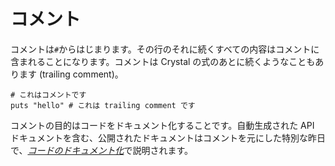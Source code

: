# コメント

コメントは`#`からはじまります。その行のそれに続くすべての内容はコメントに含まれることになります。コメントは Crystal の式のあとに続くようなこともあります (trailing comment)。

```crystal
# これはコメントです
puts "hello" # これは trailing comment です
```

コメントの目的はコードをドキュメント化することです。自動生成された API ドキュメントを含む、公開されたドキュメントはコメントを元にした特別な昨日で、[*コードのドキュメント化*](../syntax_and_semantics/documenting_code.md)で説明されます。
